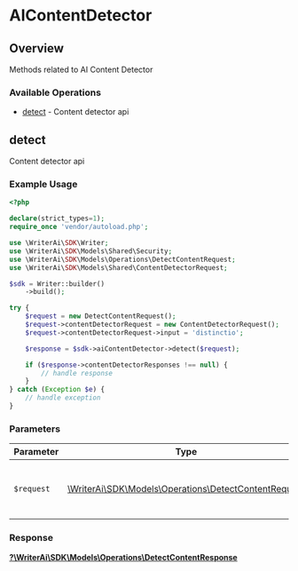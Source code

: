 # AIContentDetector

## Overview

Methods related to AI Content Detector

### Available Operations

* [detect](#detect) - Content detector api

## detect

Content detector api

### Example Usage

```php
<?php

declare(strict_types=1);
require_once 'vendor/autoload.php';

use \WriterAi\SDK\Writer;
use \WriterAi\SDK\Models\Shared\Security;
use \WriterAi\SDK\Models\Operations\DetectContentRequest;
use \WriterAi\SDK\Models\Shared\ContentDetectorRequest;

$sdk = Writer::builder()
    ->build();

try {
    $request = new DetectContentRequest();
    $request->contentDetectorRequest = new ContentDetectorRequest();
    $request->contentDetectorRequest->input = 'distinctio';

    $response = $sdk->aiContentDetector->detect($request);

    if ($response->contentDetectorResponses !== null) {
        // handle response
    }
} catch (Exception $e) {
    // handle exception
}
```

### Parameters

| Parameter                                                                                               | Type                                                                                                    | Required                                                                                                | Description                                                                                             |
| ------------------------------------------------------------------------------------------------------- | ------------------------------------------------------------------------------------------------------- | ------------------------------------------------------------------------------------------------------- | ------------------------------------------------------------------------------------------------------- |
| `$request`                                                                                              | [\WriterAi\SDK\Models\Operations\DetectContentRequest](../../models/operations/DetectContentRequest.md) | :heavy_check_mark:                                                                                      | The request object to use for the request.                                                              |


### Response

**[?\WriterAi\SDK\Models\Operations\DetectContentResponse](../../models/operations/DetectContentResponse.md)**


